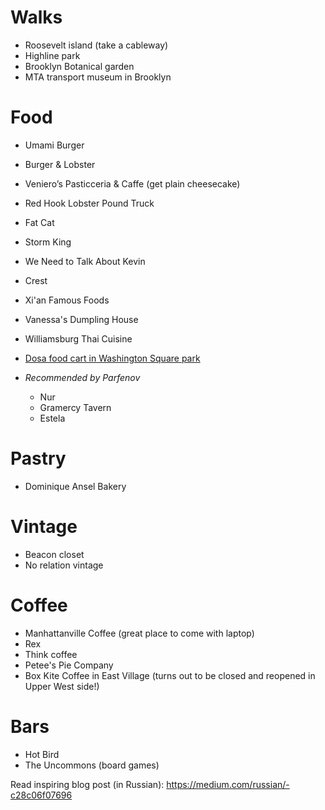 # Walks

* Roosevelt island (take a cableway)
* Highline park
* Brooklyn Botanical garden
* MTA transport museum in Brooklyn

# Food

* Umami Burger
* Burger & Lobster
* Veniero’s Pasticceria & Caffe (get plain cheesecake)
* Red Hook Lobster Pound Truck
* Fat Cat
* Storm King
* We Need to Talk About Kevin
* Crest
* Xi'an Famous Foods
* Vanessa's Dumpling House
* Williamsburg Thai Cuisine
* [Dosa food cart in Washington Square park](http://mashable.com/2014/10/19/dosa-man-food-cart-nyc/)

* *Recommended by Parfenov*

    * Nur
    * Gramercy Tavern
    * Estela

# Pastry

* Dominique Ansel Bakery

# Vintage

* Beacon closet
* No relation vintage

# Coffee

* Manhattanville Coffee (great place to come with laptop)
* Rex
* Think coffee
* Petee's Pie Company
* Box Kite Coffee in East Village (turns out to be closed and reopened in Upper West side!)

# Bars

* Hot Bird
* The Uncommons (board games)

Read inspiring blog post (in Russian): https://medium.com/russian/-c28c06f07696
